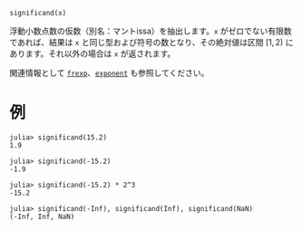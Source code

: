 ```
significand(x)
```

浮動小数点数の仮数（別名：マントissa）を抽出します。`x` がゼロでない有限数であれば、結果は `x` と同じ型および符号の数となり、その絶対値は区間 $[1,2)$ にあります。それ以外の場合は `x` が返されます。

関連情報として [`frexp`](@ref)、[`exponent`](@ref) も参照してください。

# 例

```jldoctest
julia> significand(15.2)
1.9

julia> significand(-15.2)
-1.9

julia> significand(-15.2) * 2^3
-15.2

julia> significand(-Inf), significand(Inf), significand(NaN)
(-Inf, Inf, NaN)
```
